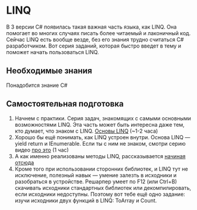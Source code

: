 # LINQ

В 3 версии C#  появилась такая важная часть языка, как LINQ. Она помогает во многих случаях писать более читаемый и лаконичный код.
Сейчас LINQ есть вообще везде, без его знания трудно считаться C# разработчиком.
Вот серия заданий, которая быстро введет в тему и поможет начать пользоваться LINQ.


## Необходимые знания

Понадобится знание C#


## Самостоятельная подготовка

1. Начнем с практики. Серия задач, знакомящих с самыми основными возможностями LINQ. Эта часть может быть интересна даже тем, кто думает, что знаком с LINQ. [Основы LINQ](https://ulearn.me/Course/Linq/Vviedieniie_3446fab2-15df-4045-ab40-abc1f3dc87c8) (~1-2 часа)
2. Хорошо бы ещё понимать, как LINQ устроен внутри. Основа LINQ — yield return и IEnumerable. Если ты с ним не знаком, смотри серию видео [про это](https://ulearn.me/Course/BasicProgramming2/foreach_IEnumerable_i_IEnumerator_49c485c2-d2a7-4362-a473-5757719bd002) (1 час)
3. А как именно реализованы методы LINQ, рассказывается [начиная отсюда](https://ulearn.me/Course/BasicProgramming2/Znakomstvo_s_LINQ_71739f53-a0d0-453c-b9a6-b276b1241d0b)
4. Кроме того при использовании сторонних библиотек, и LINQ тут не исключение, полезный навык — умение залезть в исходники и разобраться в устройстве. Решарпер умеет по F12 (или Ctrl+B) скачивать исходники стандартных библиотек или декомпилировать, если исходники недоступны. Поэтому вот тебе ещё одно задание: изучи исходники двух функций в LINQ: ToArray и Count.
